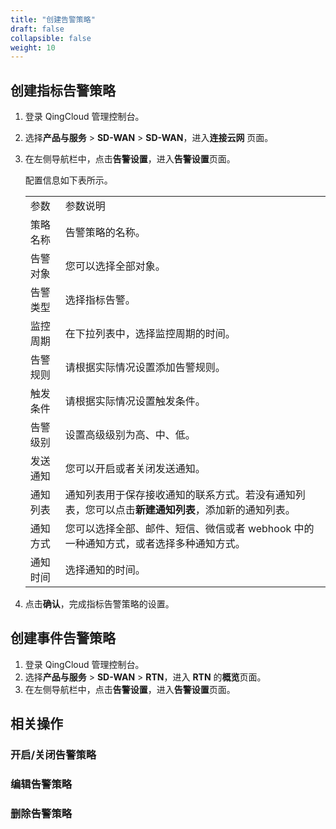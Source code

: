 ```yaml
---
title: "创建告警策略"
draft: false
collapsible: false
weight: 10
---
```




## 创建指标告警策略

1. 登录 QingCloud 管理控制台。

2. 选择**产品与服务** > **SD-WAN** > **SD-WAN**，进入**连接云网** 页面。

3. 在左侧导航栏中，点击**告警设置**，进入**告警设置**页面。

   

   配置信息如下表所示。

   <table class="table table-bordered table-striped table-condensed">
     <tr>
       <td>参数</td>
       <td>参数说明</td>
     </tr>
     <tr>
       <td>策略名称</td>
       <td>告警策略的名称。</td>
     </tr>
     <tr>
       <td>告警对象</td>
       <td>您可以选择全部对象。</td>
     <tr>
       <td>告警类型</td>
       <td>选择指标告警。</td>
     </tr>
     <tr>
       <td>监控周期</td>
       <td>在下拉列表中，选择监控周期的时间。</td>
     </tr>
     <tr>
       <td>告警规则</td>
       <td>请根据实际情况设置添加告警规则。</td>
     </tr>
     <tr>
       <td>触发条件</td>
       <td>请根据实际情况设置触发条件。</td>
     </tr>
     <tr>
       <td>告警级别</td>
       <td>设置高级级别为高、中、低。</td>
     </tr>
     <tr>
       <td>发送通知</td>
       <td>您可以开启或者关闭发送通知。</td>
     </tr>
     <tr>
       <td>通知列表</td>
       <td>通知列表用于保存接收通知的联系方式。若没有通知列表，您可以点击<b>新建通知列表</b>，添加新的通知列表。</td>
     </tr>
     <tr>
       <td>通知方式</td>
       <td>您可以选择全部、邮件、短信、微信或者 webhook 中的一种通知方式，或者选择多种通知方式。</td>
     </tr>
     <tr>
       <td>通知时间</td>
       <td>选择通知的时间。</td>
     </tr>
   </table>

4. 点击**确认**，完成指标告警策略的设置。

## 创建事件告警策略

1. 登录 QingCloud 管理控制台。
2. 选择**产品与服务** > **SD-WAN** > **RTN**，进入 **RTN** 的**概览**页面。
3. 在左侧导航栏中，点击**告警设置**，进入**告警设置**页面。



## 相关操作

### 开启/关闭告警策略



### 编辑告警策略



### 删除告警策略

